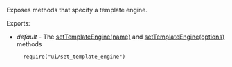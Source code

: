 Exposes methods that specify a template engine.

Exports:

- *default* - The [setTemplateEngine(name)](/api-reference/50%20Common/utils/ui/setTemplateEngine(name).md '/Documentation/ApiReference/Common/utils/ui/#setTemplateEnginename') and [setTemplateEngine(options)](/api-reference/50%20Common/utils/ui/setTemplateEngine(options).md '/Documentation/ApiReference/Common/utils/ui/#setTemplateEngineoptions') methods

        require("ui/set_template_engine")

